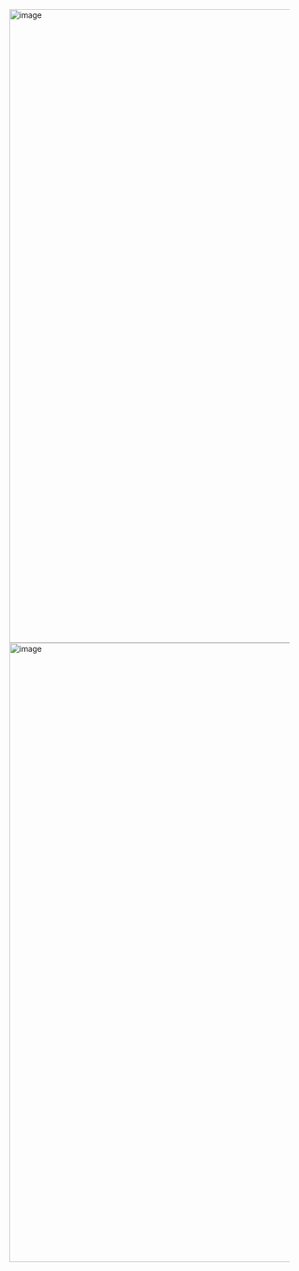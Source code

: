 <img width="2696" height="1140" alt="image" src="https://github.com/user-attachments/assets/cc0fd031-a47d-49d1-8415-a72a23fd2082" />
<img width="2676" height="1114" alt="image" src="https://github.com/user-attachments/assets/a83c5a41-9471-4d91-ac9b-e3a4aac403a2" />
